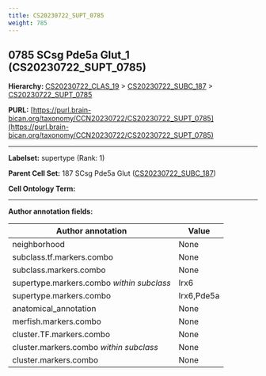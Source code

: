 ```yaml
---
title: CS20230722_SUPT_0785
weight: 785
---
```

## 0785 SCsg Pde5a Glut_1 (CS20230722_SUPT_0785)
<b>Hierarchy: </b>
[CS20230722_CLAS_19](../CS20230722_CLAS_19) >
[CS20230722_SUBC_187](../CS20230722_SUBC_187) >
[CS20230722_SUPT_0785](../CS20230722_SUPT_0785)

**PURL:** [https://purl.brain-bican.org/taxonomy/CCN20230722/CS20230722_SUPT_0785](https://purl.brain-bican.org/taxonomy/CCN20230722/CS20230722_SUPT_0785)

---


**Labelset:** supertype (Rank: 1)

**Parent Cell Set:** 187 SCsg Pde5a Glut ([CS20230722_SUBC_187](../CS20230722_SUBC_187))



**Cell Ontology Term:** 

[MARKER GENES.]: #


---

[TRANSFERRED ANNOTATIONS.]: #


[AUTHOR ANNOTATION FIELDS.]: #


**Author annotation fields:**

| Author annotation | Value |
|-------------------|-------|
|neighborhood|None|
|subclass.tf.markers.combo|None|
|subclass.markers.combo|None|
|supertype.markers.combo _within subclass_|Irx6|
|supertype.markers.combo|Irx6,Pde5a|
|anatomical_annotation|None|
|merfish.markers.combo|None|
|cluster.TF.markers.combo|None|
|cluster.markers.combo _within subclass_|None|
|cluster.markers.combo|None|
